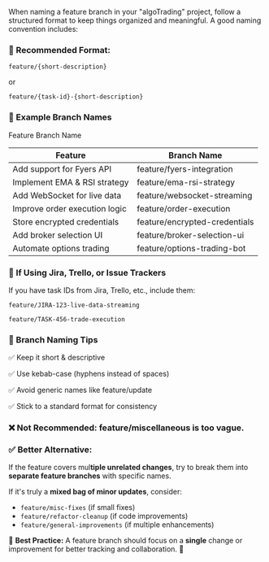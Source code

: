 When naming a feature branch in your "algoTrading" project, follow a structured format to keep things organized and meaningful. A good naming convention includes:

### 📌 Recommended Format:

    feature/{short-description}

or

    feature/{task-id}-{short-description}


### 🔹 Example Branch Names


Feature	Branch Name

| Feature                    | Branch Name                   |
|----------------------------|-------------------------------|
| Add support for Fyers API	 | feature/fyers-integration     |
| Implement EMA & RSI strategy	 | feature/ema-rsi-strategy      |
|Add WebSocket for live data	| feature/websocket-streaming   |
|Improve order execution logic	 | feature/order-execution       |
|Store encrypted credentials	| feature/encrypted-credentials |
|Add broker selection UI	    | feature/broker-selection-ui   |
|Automate options trading	   | feature/options-trading-bot   |


### 🔹 If Using Jira, Trello, or Issue Trackers
If you have task IDs from Jira, Trello, etc., include them:

    feature/JIRA-123-live-data-streaming

    feature/TASK-456-trade-execution


### 🔹 Branch Naming Tips

✅ Keep it short & descriptive

✅ Use kebab-case (hyphens instead of spaces)

✅ Avoid generic names like feature/update

✅ Stick to a standard format for consistency


### ❌ Not Recommended: feature/miscellaneous is too vague.

### ✅ Better Alternative:   

If the feature covers mul**tiple unrelated changes**, try to break them into **separate feature branches** with specific names.

If it's truly a **mixed bag of minor updates**, consider:

* `feature/misc-fixes` (if small fixes)
* `feature/refactor-cleanup` (if code improvements)
* `feature/general-improvements` (if multiple enhancements)

🔹 **Best Practice:** A feature branch should focus on a **single** change or improvement for better tracking and collaboration. 🚀

